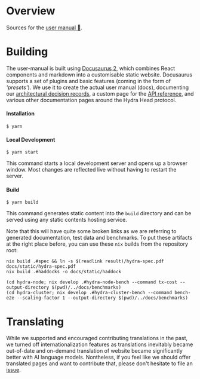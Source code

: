 # Overview

Sources for the [user manual 📖](https://input-output-hk.github.io/hydra).

# Building

The user-manual is built using [Docusaurus 2](https://docusaurus.io/), which combines React components and markdown into a customisable static website. Docusaurus supports a set of plugins and basic features (coming in the form of _'presets'_). We use it to create the actual user manual (docs), documenting our [architectural decision records](https://input-output-hk.github.io/hydra/head-protocol/adr), a custom page for the [API reference](https://input-output-hk.github.io/hydra/head-protocol/api-reference), and various other documentation pages around the Hydra Head protocol. 

#### Installation

```console
$ yarn
```

#### Local Development

```console
$ yarn start
```

This command starts a local development server and opens up a browser window. Most changes are reflected live without having to restart the server.

#### Build

```console
$ yarn build
```

This command generates static content into the `build` directory and can be served using any static contents hosting service.

Note that this will have quite some broken links as we are referring to
generated documentation, test data and benchmarks. To put these artifacts at the
right place before, you can use these `nix` builds from the repository root:

```console
nix build .#spec && ln -s $(readlink result)/hydra-spec.pdf docs/static/hydra-spec.pdf
nix build .#haddocks -o docs/static/haddock

(cd hydra-node; nix develop .#hydra-node-bench --command tx-cost --output-directory $(pwd)/../docs/benchmarks)
(cd hydra-cluster; nix develop .#hydra-cluster-bench --command bench-e2e --scaling-factor 1 --output-directory $(pwd)/../docs/benchmarks)
```

# Translating

While we supported and encouraged contributing translations in the past, we turned off internationalization features as translations inevitably became out-of-date and on-demand translation of website became significantly better with AI language models. Nontheless, if you feel like we should offer translated pages and want to contribute that, please don't hesitate to file an [issue](https://github.com/input-output-hk/hydra/issues/new/choose).
